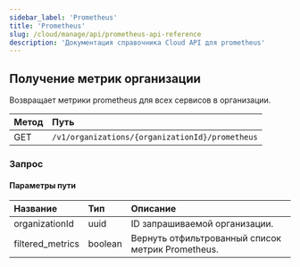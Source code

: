 ```yaml
---
sidebar_label: 'Prometheus'
title: 'Prometheus'
slug: /cloud/manage/api/prometheus-api-reference
description: 'Документация справочника Cloud API для prometheus'
---
```


## Получение метрик организации

Возвращает метрики prometheus для всех сервисов в организации.

| Метод | Путь |
| :----- | :--- |
| GET | `/v1/organizations/{organizationId}/prometheus` |

### Запрос

#### Параметры пути

| Название | Тип | Описание |
| :--- | :--- | :---------- |
| organizationId | uuid | ID запрашиваемой организации. | 
| filtered_metrics | boolean | Вернуть отфильтрованный список метрик Prometheus. | 
